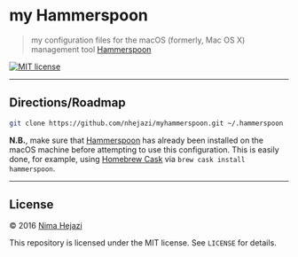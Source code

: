 # my Hammerspoon

> my configuration files for the macOS (formerly, Mac OS X) management tool
> [Hammerspoon](http://www.hammerspoon.org/)

[![MIT license](http://img.shields.io/badge/license-MIT-brightgreen.svg)](http://opensource.org/licenses/MIT)

---

## Directions/Roadmap
```bash
git clone https://github.com/nhejazi/myhammerspoon.git ~/.hammerspoon
```

__N.B.__, make sure that [Hammerspoon](http://www.hammerspoon.org/) has already
been installed on the macOS machine before attempting to use this configuration.
This is easily done, for example, using [Homebrew
Cask](https://caskroom.github.io/) via `brew cask install hammerspoon`.

---

## License

&copy; 2016 [Nima Hejazi](http://nimahejazi.org)

This repository is licensed under the MIT license. See `LICENSE` for details.

